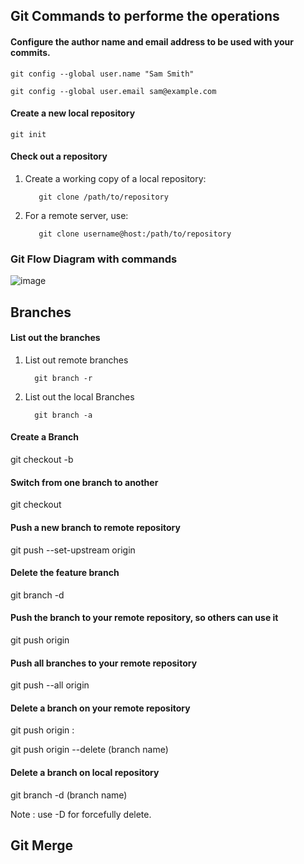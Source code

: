 ## Git Commands to performe the operations

#### Configure the author name and email address to be used with your commits.

    git config --global user.name "Sam Smith"

    git config --global user.email sam@example.com

#### Create a new local repository

    git init

#### Check out a repository

 1. Create a working copy of a local repository:

           git clone /path/to/repository

 2. For a remote server, use:	
 
           git clone username@host:/path/to/repository
           
 ### Git Flow Diagram with commands
 
 ![image](https://github.com/learn-with-devops/devops/blob/master/images/Untitled%20Diagram.png)

## Branches

#### List out the branches
 
  1. List out remote branches

           git branch -r

  2. List out the local Branches

           git branch -a

 #### Create a Branch

   git checkout -b <branch-name>

 #### Switch from one branch to another

   git checkout <branchname>

 #### Push a new branch to remote repository

   git push --set-upstream origin <branch-name>

 #### Delete the feature branch

   git branch -d <branchname>

 #### Push the branch to your remote repository, so others can use it

   git push origin <branchname>

 #### Push all branches to your remote repository

   git push --all origin

 #### Delete a branch on your remote repository

   git push origin :<branchname>

   git push origin --delete (branch name)

 #### Delete a branch on local repository

   git branch -d (branch name)

   Note :  use -D for forcefully delete. 

 ## Git Merge

 ####


